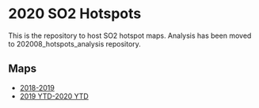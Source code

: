 # 2020 SO2 Hotspots

This is the repository to host SO2 hotspot maps. Analysis has been moved to 202008_hotspots_analysis repository.

## Maps
- [2018-2019](https://energyandcleanair.github.io/202008_hotspots)
- [2019 YTD-2020 YTD](https://energyandcleanair.github.io/202008_hotspots/2020/)
